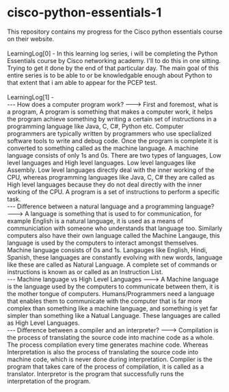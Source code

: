 # cisco-python-essentials-1
This repository contains my progress for the Cisco python essentials course on their website. </br>
</br>
LearningLog[0] - In this learning log series, i will be completing the Python Essentials course by Cisco networking academy. I'll to do this in one sitting. Trying to get it done by the end of that particular day. 
The main goal of this entire series is to be able to or be knowledgable enough about Python to that extent that i am able to appear for the PCEP test.</br>
</br>
LearningLog[1] - <br/>
--- How does a computer program work?
---> First and foremost, what is a program, A program is something that makes a computer work, it helps the program achieve something by writing a certain set of instructions in a programming language like Java, C, C#, Python etc. Computer programmers are typically written by programmers who use speclialized software tools to write and debug code. Once the program is complete it is converted to something called as the machine language. A machine language consists of only 1s and 0s. There are two types of languages, Low level languages and High level languages. Low level languages like Assembly. Low level languages directly deal with the inner working of the CPU, whereas programming languages like Java, C, C# they are called as High level languages because they do not deal directly with the inner working of the CPU. A program is a set of instructions to perform a specific task.</br>
--- Difference between a natural language and a programming language? </br>
---> A language is something that is used to for communication, for example English is a natural language, it is used as a means of communiciation with someone who understands that language too. Similarly computers also have their own language called the Machine Langauge, this language is used by the computers to interact amongst themselves. Machine language consists of 0s and 1s. Langauges like English, Hindi, Spanish, these languages are constantly evolving with new words, language like these are called as Natural Language. A complete set of commands or instructions is known as or called as an Instruction List.</br>
--- Machine language vs High Level Languages
---> A Machine language is the language used by the computers to communicate between them, it is the mother tongue of computers. Humans/Programmers need a language that enables them to communicate with the computer that is far more complex than something like a machine language, and something is yet far simpler than something like a Natual Language. These languages are called as High Level Languages.</br>
--- Difference between a compiler and an interpreter?
---> Compilation is the process of translating the source code into machine code as a whole. The process compilation every time generates machine code. Whereas Interpretation is also the process of translating the source code into machine code, which is never done during interpretation. Compiler is the program that takes care of the process of compilation, it is called as a translator. Interpretor is the program that successfully runs the interpretation of the program. </br>

